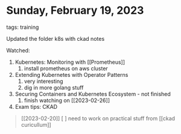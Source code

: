# Sunday, February 19, 2023

tags: training

Updated the folder k8s with ckad notes

Watched:
1. Kubernetes: Monitoring with [[Prometheus]]
   1. install prometheus on aws cluster
2. Extending Kubernetes with Operator Patterns
   1. very interesting
   2. dig in more golang stuff
3. Securing Containers and Kubernetes Ecosystem - not finished
   1. finish watching on [[2023-02-26]]
4. Exam tips: CKAD

> [[2023-02-20]] [ ] need to work on practical stuff from [[ckad curicullum]]